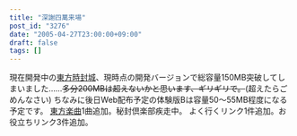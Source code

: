 ```yaml
---
title: "深謝四萬来場"
post_id: "3276"
date: "2005-04-27T23:00:00+09:00"
draft: false
tags: []
---
```



現在開発中の[東方時封城](/!/thA/)、現時点の開発バージョンで総容量150MB突破してしまいました……~~多分200MBは超えないかと思います、ギリギリで。~~(超えたらごめんなさい) ちなみに後日Web配布予定の体験版Bは容量50～55MB程度になる予定です。  [東方楽曲](/3275)1曲追加。秘封倶楽部疾走中。 よく行くリンク1件追加。お役立ちリンク3件追加。
